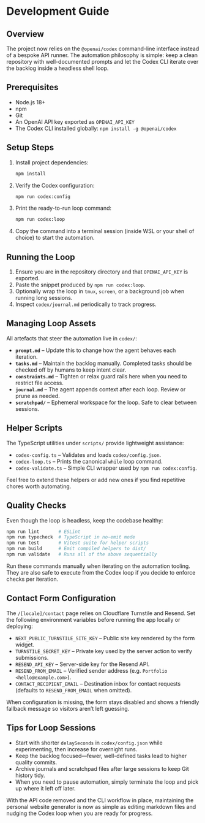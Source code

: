# Development Guide

## Overview

The project now relies on the `@openai/codex` command-line interface instead of a bespoke API runner. The automation philosophy is simple: keep a clean repository with well-documented prompts and let the Codex CLI iterate over the backlog inside a headless shell loop.

## Prerequisites

- Node.js 18+
- npm
- Git
- An OpenAI API key exported as `OPENAI_API_KEY`
- The Codex CLI installed globally: `npm install -g @openai/codex`

## Setup Steps

1. Install project dependencies:

   ```bash
   npm install
   ```

2. Verify the Codex configuration:

   ```bash
   npm run codex:config
   ```

3. Print the ready-to-run loop command:

   ```bash
   npm run codex:loop
   ```

4. Copy the command into a terminal session (inside WSL or your shell of choice) to start the automation.

## Running the Loop

1. Ensure you are in the repository directory and that `OPENAI_API_KEY` is exported.
2. Paste the snippet produced by `npm run codex:loop`.
3. Optionally wrap the loop in `tmux`, `screen`, or a background job when running long sessions.
4. Inspect `codex/journal.md` periodically to track progress.

## Managing Loop Assets

All artefacts that steer the automation live in `codex/`:

- **`prompt.md`** – Update this to change how the agent behaves each iteration.
- **`tasks.md`** – Maintain the backlog manually. Completed tasks should be checked off by humans to keep intent clear.
- **`constraints.md`** – Tighten or relax guard rails here when you need to restrict file access.
- **`journal.md`** – The agent appends context after each loop. Review or prune as needed.
- **`scratchpad/`** – Ephemeral workspace for the loop. Safe to clear between sessions.

## Helper Scripts

The TypeScript utilities under `scripts/` provide lightweight assistance:

- `codex-config.ts` – Validates and loads `codex/config.json`.
- `codex-loop.ts` – Prints the canonical `while` loop command.
- `codex-validate.ts` – Simple CLI wrapper used by `npm run codex:config`.

Feel free to extend these helpers or add new ones if you find repetitive chores worth automating.

## Quality Checks

Even though the loop is headless, keep the codebase healthy:

```bash
npm run lint       # ESLint
npm run typecheck  # TypeScript in no-emit mode
npm run test       # Vitest suite for helper scripts
npm run build      # Emit compiled helpers to dist/
npm run validate   # Runs all of the above sequentially
```

Run these commands manually when iterating on the automation tooling. They are also safe to execute from the Codex loop if you decide to enforce checks per iteration.

## Contact Form Configuration

The `/[locale]/contact` page relies on Cloudflare Turnstile and Resend. Set the following environment variables before running the app locally or deploying:

- `NEXT_PUBLIC_TURNSTILE_SITE_KEY` – Public site key rendered by the form widget.
- `TURNSTILE_SECRET_KEY` – Private key used by the server action to verify submissions.
- `RESEND_API_KEY` – Server-side key for the Resend API.
- `RESEND_FROM_EMAIL` – Verified sender address (e.g. `Portfolio <hello@example.com>`).
- `CONTACT_RECIPIENT_EMAIL` – Destination inbox for contact requests (defaults to `RESEND_FROM_EMAIL` when omitted).

When configuration is missing, the form stays disabled and shows a friendly fallback message so visitors aren’t left guessing.

## Tips for Loop Sessions

- Start with shorter `delaySeconds` in `codex/config.json` while experimenting, then increase for overnight runs.
- Keep the backlog focused—fewer, well-defined tasks lead to higher quality commits.
- Archive journals and scratchpad files after large sessions to keep Git history tidy.
- When you need to pause automation, simply terminate the loop and pick up where it left off later.

With the API code removed and the CLI workflow in place, maintaining the personal website generator is now as simple as editing markdown files and nudging the Codex loop when you are ready for progress.
